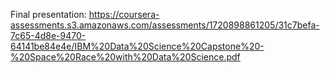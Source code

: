 Final presentation: https://coursera-assessments.s3.amazonaws.com/assessments/1720898861205/31c7befa-7c65-4d8e-9470-64141be84e4e/IBM%20Data%20Science%20Capstone%20-%20Space%20Race%20with%20Data%20Science.pdf
